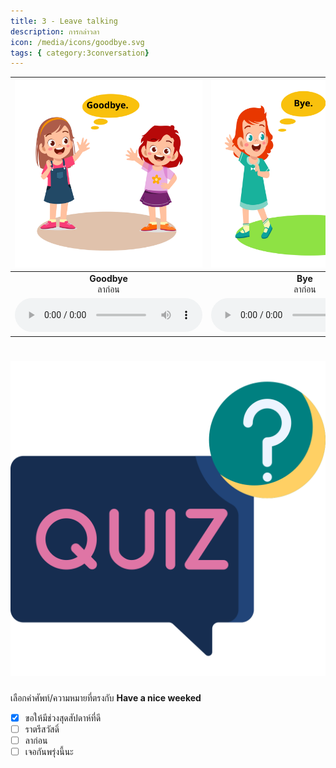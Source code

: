 ```yaml
---
title: 3 - Leave talking
description: การกล่าวลา
icon: /media/icons/goodbye.svg
tags: { category:3conversation}
---
```


<div class="carrousel">


|![](/media/img/leave&#x20;talking/Goodbye.svg)|![](/media/img/leave&#x20;talking/Bye.svg)|![](/media/img/leave&#x20;talking/Good&#x20;night.svg)|![](/media/img/leave&#x20;talking/Have&#x20;a&#x20;nice&#x20;day.svg)|![](/media/img/leave&#x20;talking/See&#x20;you&#x20;again&#x20;tomorrow.svg)|![](/media/img/leave&#x20;talking/Good&#x20;luck.svg)|![](/media/img/leave&#x20;talking/See&#x20;you&#x20;again.svg)|![](/media/img/leave&#x20;talking/See&#x20;you&#x20;later.svg)|![](/media/img/leave&#x20;talking/Have&#x20;a&#x20;nice&#x20;weekend.svg)|
| :----: | :----: | :----: | :----: | :----: | :----: | :----: | :----: | :----: |
|**Goodbye**<br>ลาก่อน|**Bye**<br>ลาก่อน|**Good night**<br>ราตรีสวัสดิ์|**Have a nice day**<br>ขอให้มีวันที่ดี|**See you again tomorrow**<br>เจอกันพรุ่งนี้นะ|**Good luck**<br> โชคดีนะ|**See you again**<br>แล้วเจอกันใหม่นะ|**See you later**<br>แล้วเจอกันนะ|**Have a nice weekend**<br> ขอให้มีช่วงสุดสัปดาห์ที่ดี|
|![](/media/audio/Goodbye.mp3)|![](/media/audio/Bye.mp3)|![](/media/audio/Good&#x20;night.mp3)|![](/media/audio/Have&#x20;a&#x20;nice&#x20;day.mp3)|![](/media/audio/See&#x20;you&#x20;again&#x20;tomorrow.mp3)|![](/media/audio/Good&#x20;luck.mp3)|![](/media/audio/See&#x20;you&#x20;again.mp3)|![](/media/audio/See&#x20;you&#x20;later.mp3)|![](/media/audio/Have&#x20;a&#x20;nice&#x20;weekend.mp3)|

</div>



# ![icon](/media/icons/quiz.svg) 


 เลือกคำศัพท์/ความหมายที่ตรงกับ **Have a nice weeked**
 - [x]  ขอให้มีช่วงสุดสัปดาห์ที่ดี
 - [ ] ราตรีสวัสดิ์
 - [ ] ลาก่อน
 - [ ] เจอกันพรุ่งนี้นะ